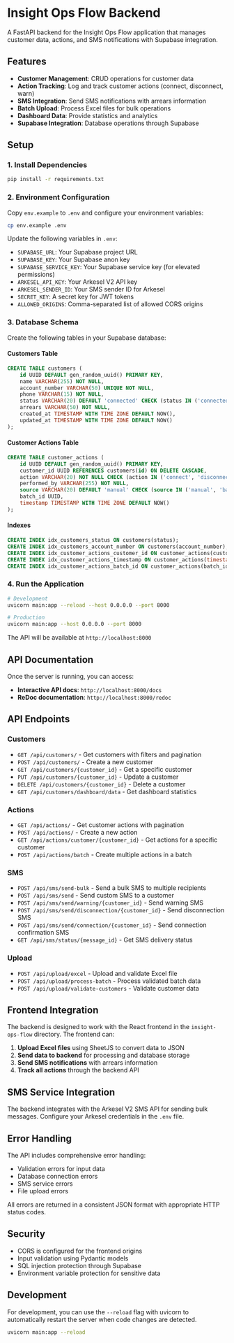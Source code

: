 # Insight Ops Flow Backend

A FastAPI backend for the Insight Ops Flow application that manages customer data, actions, and SMS notifications with Supabase integration.

## Features

- **Customer Management**: CRUD operations for customer data
- **Action Tracking**: Log and track customer actions (connect, disconnect, warn)
- **SMS Integration**: Send SMS notifications with arrears information
- **Batch Upload**: Process Excel files for bulk operations
- **Dashboard Data**: Provide statistics and analytics
- **Supabase Integration**: Database operations through Supabase

## Setup

### 1. Install Dependencies

```bash
pip install -r requirements.txt
```

### 2. Environment Configuration

Copy `env.example` to `.env` and configure your environment variables:

```bash
cp env.example .env
```

Update the following variables in `.env`:

- `SUPABASE_URL`: Your Supabase project URL
- `SUPABASE_KEY`: Your Supabase anon key
- `SUPABASE_SERVICE_KEY`: Your Supabase service key (for elevated permissions)
- `ARKESEL_API_KEY`: Your Arkesel V2 API key
- `ARKESEL_SENDER_ID`: Your SMS sender ID for Arkesel
- `SECRET_KEY`: A secret key for JWT tokens
- `ALLOWED_ORIGINS`: Comma-separated list of allowed CORS origins

### 3. Database Schema

Create the following tables in your Supabase database:

#### Customers Table
```sql
CREATE TABLE customers (
    id UUID DEFAULT gen_random_uuid() PRIMARY KEY,
    name VARCHAR(255) NOT NULL,
    account_number VARCHAR(50) UNIQUE NOT NULL,
    phone VARCHAR(15) NOT NULL,
    status VARCHAR(20) DEFAULT 'connected' CHECK (status IN ('connected', 'disconnected', 'warned')),
    arrears VARCHAR(50) NOT NULL,
    created_at TIMESTAMP WITH TIME ZONE DEFAULT NOW(),
    updated_at TIMESTAMP WITH TIME ZONE DEFAULT NOW()
);
```

#### Customer Actions Table
```sql
CREATE TABLE customer_actions (
    id UUID DEFAULT gen_random_uuid() PRIMARY KEY,
    customer_id UUID REFERENCES customers(id) ON DELETE CASCADE,
    action VARCHAR(20) NOT NULL CHECK (action IN ('connect', 'disconnect', 'warn', 'sms_sent')),
    performed_by VARCHAR(255) NOT NULL,
    source VARCHAR(20) DEFAULT 'manual' CHECK (source IN ('manual', 'batch')),
    batch_id UUID,
    timestamp TIMESTAMP WITH TIME ZONE DEFAULT NOW()
);
```

#### Indexes
```sql
CREATE INDEX idx_customers_status ON customers(status);
CREATE INDEX idx_customers_account_number ON customers(account_number);
CREATE INDEX idx_customer_actions_customer_id ON customer_actions(customer_id);
CREATE INDEX idx_customer_actions_timestamp ON customer_actions(timestamp DESC);
CREATE INDEX idx_customer_actions_batch_id ON customer_actions(batch_id);
```

### 4. Run the Application

```bash
# Development
uvicorn main:app --reload --host 0.0.0.0 --port 8000

# Production
uvicorn main:app --host 0.0.0.0 --port 8000
```

The API will be available at `http://localhost:8000`

## API Documentation

Once the server is running, you can access:
- **Interactive API docs**: `http://localhost:8000/docs`
- **ReDoc documentation**: `http://localhost:8000/redoc`

## API Endpoints

### Customers
- `GET /api/customers/` - Get customers with filters and pagination
- `POST /api/customers/` - Create a new customer
- `GET /api/customers/{customer_id}` - Get a specific customer
- `PUT /api/customers/{customer_id}` - Update a customer
- `DELETE /api/customers/{customer_id}` - Delete a customer
- `GET /api/customers/dashboard/data` - Get dashboard statistics

### Actions
- `GET /api/actions/` - Get customer actions with pagination
- `POST /api/actions/` - Create a new action
- `GET /api/actions/customer/{customer_id}` - Get actions for a specific customer
- `POST /api/actions/batch` - Create multiple actions in a batch

### SMS
- `POST /api/sms/send-bulk` - Send a bulk SMS to multiple recipients
- `POST /api/sms/send` - Send custom SMS to a customer
- `POST /api/sms/send/warning/{customer_id}` - Send warning SMS
- `POST /api/sms/send/disconnection/{customer_id}` - Send disconnection SMS
- `POST /api/sms/send/connection/{customer_id}` - Send connection confirmation SMS
- `GET /api/sms/status/{message_id}` - Get SMS delivery status

### Upload
- `POST /api/upload/excel` - Upload and validate Excel file
- `POST /api/upload/process-batch` - Process validated batch data
- `POST /api/upload/validate-customers` - Validate customer data

## Frontend Integration

The backend is designed to work with the React frontend in the `insight-ops-flow` directory. The frontend can:

1. **Upload Excel files** using SheetJS to convert data to JSON
2. **Send data to backend** for processing and database storage
3. **Send SMS notifications** with arrears information
4. **Track all actions** through the backend API

## SMS Service Integration

The backend integrates with the Arkesel V2 SMS API for sending bulk messages. Configure your Arkesel credentials in the `.env` file.

## Error Handling

The API includes comprehensive error handling:
- Validation errors for input data
- Database connection errors
- SMS service errors
- File upload errors

All errors are returned in a consistent JSON format with appropriate HTTP status codes.

## Security

- CORS is configured for the frontend origins
- Input validation using Pydantic models
- SQL injection protection through Supabase
- Environment variable protection for sensitive data

## Development

For development, you can use the `--reload` flag with uvicorn to automatically restart the server when code changes are detected.

```bash
uvicorn main:app --reload
```

